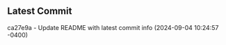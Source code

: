 
## Latest Commit
ca27e9a - Update README with latest commit info (2024-09-04 10:24:57 -0400) <Yunxi-Zhou>
